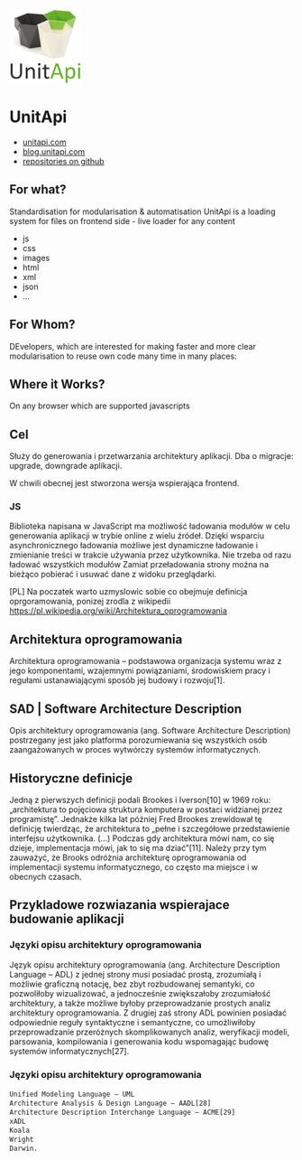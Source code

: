 ![UnitApi logo](unitapi-logo-128.png)

# UnitApi

+ [unitapi.com](https://unitapi.com/)
+ [blog.unitapi.com](https://blog.unitapi.com/)
+ [repositories on github](https://github.com/unitapi)

##  For what?
Standardisation for modularisation & automatisation
UnitApi is a loading system for files on frontend side - live loader for any content
+ js
+ css
+ images
+ html
+ xml
+ json
+ ...


## For Whom?
DEvelopers, which are interested for making faster and more clear modularisation to reuse own code many time in many places:



## Where it Works?
On any browser which are supported javascripts

## Cel
Służy do generowania i przetwarzania architektury aplikacji.
Dba o migracje: upgrade, downgrade aplikacji.

W chwili obecnej jest stworzona wersja wspierająca frontend.

### JS
Biblioteka napisana w JavaScript ma możliwość ładowania modułów w celu generowania aplikacji w trybie online z wielu źródeł.
Dzięki wsparciu asynchronicznego ładowania możliwe jest dynamiczne ładowanie i zmienianie treści w trakcie używania przez użytkownika.
Nie trzeba od razu ładować wszystkich modułów
Zamiat przeładowania strony można na bieżąco pobierać i usuwać dane z widoku przeglądarki.



[PL]
Na poczatek warto uzmyslowic sobie co obejmuje definicja oprgoramowania, ponizej zrodla z wikipedii
https://pl.wikipedia.org/wiki/Architektura_oprogramowania


## Architektura oprogramowania
Architektura oprogramowania – podstawowa organizacja systemu wraz z jego komponentami, wzajemnymi powiązaniami, środowiskiem pracy i regułami ustanawiającymi sposób jej budowy i rozwoju[1].

## SAD | Software Architecture Description
Opis architektury oprogramowania (ang. Software Architecture Description) postrzegany jest jako platforma porozumiewania się wszystkich osób zaangażowanych w proces wytwórczy systemów informatycznych. 

## Historyczne definicje
Jedną z pierwszych definicji podali Brookes i Iverson[10] w 1969 roku: „architektura to pojęciowa struktura komputera w postaci widzianej przez programistę”. Jednakże kilka lat później Fred Brookes zrewidował tę definicję twierdząc, że architektura to „pełne i szczegółowe przedstawienie interfejsu użytkownika. (…) Podczas gdy architektura mówi nam, co się dzieje, implementacja mówi, jak to się ma dziać”[11]. Należy przy tym zauważyć, że Brooks odróżnia architekturę oprogramowania od implementacji systemu informatycznego, co często ma miejsce i w obecnych czasach. 


## Przykladowe rozwiazania wspierajace budowanie aplikacji

### Języki opisu architektury oprogramowania

Język opisu architektury oprogramowania (ang. Architecture Description Language – ADL) z jednej strony musi posiadać prostą, zrozumiałą i możliwie graficzną notację, bez zbyt rozbudowanej semantyki, co pozwoliłoby wizualizować, a jednocześnie zwiększałoby zrozumiałość architektury, a także możliwe byłoby przeprowadzanie prostych analiz architektury oprogramowania. Z drugiej zaś strony ADL powinien posiadać odpowiednie reguły syntaktyczne i semantyczne, co umożliwiłoby przeprowadzanie przeróżnych skomplikowanych analiz, weryfikacji modeli, parsowania, kompilowania i generowania kodu wspomagając budowę systemów informatycznych[27].

### Języki opisu architektury oprogramowania


    Unified Modeling Language – UML
    Architecture Analysis & Design Language – AADL[28]
    Architecture Description Interchange Language – ACME[29]
    xADL
    Koala
    Wright
    Darwin. 
